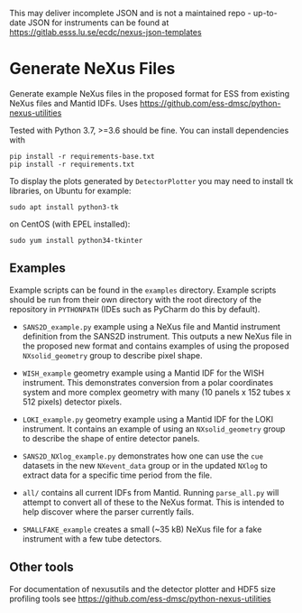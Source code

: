 This may deliver incomplete JSON and is not a maintained repo - up-to-date JSON for instruments can be found at https://gitlab.esss.lu.se/ecdc/nexus-json-templates

# Generate NeXus Files

Generate example NeXus files in the proposed format for ESS from existing NeXus files and Mantid IDFs. Uses https://github.com/ess-dmsc/python-nexus-utilities

Tested with Python 3.7, >=3.6 should be fine. You can install dependencies with
```
pip install -r requirements-base.txt
pip install -r requirements.txt
```

To display the plots generated by `DetectorPlotter` you may need to install tk libraries, on Ubuntu for example:
```
sudo apt install python3-tk
```
on CentOS (with EPEL installed):
```
sudo yum install python34-tkinter
```

## Examples

Example scripts can be found in the `examples` directory. Example scripts should be run from their own directory with the root directory of the repository in `PYTHONPATH` (IDEs such as PyCharm do this by default).

- `SANS2D_example.py` example using a NeXus file and Mantid instrument definition from the SANS2D instrument. This outputs a new NeXus file in the proposed new format and contains examples of using the proposed `NXsolid_geometry` group to describe pixel shape.

- `WISH_example` geometry example using a Mantid IDF for the WISH instrument. This demonstrates conversion from a polar coordinates system and more complex geometry with many (10 panels x 152 tubes x 512 pixels) detector pixels.

- `LOKI_example.py` geometry example using a Mantid IDF for the LOKI instrument. It contains an example of using an `NXsolid_geometry` group to describe the shape of entire detector panels. 

- `SANS2D_NXlog_example.py` demonstrates how one can use the `cue` datasets in the new `NXevent_data` group or in the updated `NXlog` to extract data for a specific time period from the file.

- `all/` contains all current IDFs from Mantid. Running `parse_all.py` will attempt to convert all of these to the NeXus format. This is intended to help discover where the parser currently fails.

- `SMALLFAKE_example` creates a small (~35 kB) NeXus file for a fake instrument with a few tube detectors.

## Other tools

For documentation of nexusutils and the detector plotter and HDF5 size profiling tools see https://github.com/ess-dmsc/python-nexus-utilities 
